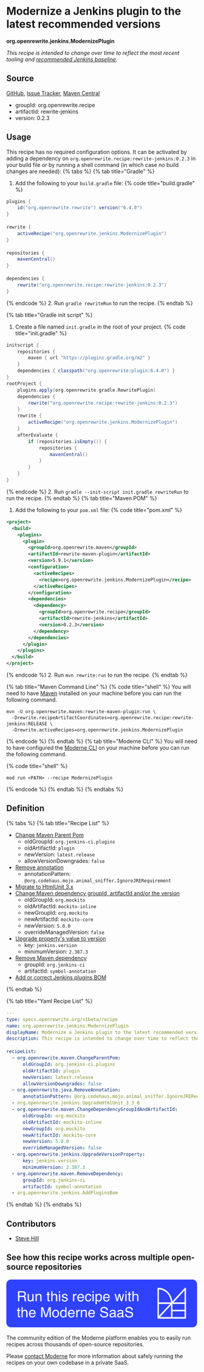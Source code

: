 # Modernize a Jenkins plugin to the latest recommended versions

**org.openrewrite.jenkins.ModernizePlugin**

_This recipe is intended to change over time to reflect the most recent tooling and [recommended Jenkins baseline](https://www.jenkins.io/doc/developer/plugin-development/choosing-jenkins-baseline/)._

## Source

[GitHub](https://github.com/openrewrite/rewrite-jenkins/blob/main/src/main/resources/META-INF/rewrite/rewrite.yml), [Issue Tracker](https://github.com/openrewrite/rewrite-jenkins/issues), [Maven Central](https://central.sonatype.com/artifact/org.openrewrite.recipe/rewrite-jenkins/0.2.3/jar)

* groupId: org.openrewrite.recipe
* artifactId: rewrite-jenkins
* version: 0.2.3


## Usage

This recipe has no required configuration options. It can be activated by adding a dependency on `org.openrewrite.recipe:rewrite-jenkins:0.2.3` in your build file or by running a shell command (in which case no build changes are needed): 
{% tabs %}
{% tab title="Gradle" %}
1. Add the following to your `build.gradle` file:
{% code title="build.gradle" %}
```groovy
plugins {
    id("org.openrewrite.rewrite") version("6.4.0")
}

rewrite {
    activeRecipe("org.openrewrite.jenkins.ModernizePlugin")
}

repositories {
    mavenCentral()
}

dependencies {
    rewrite("org.openrewrite.recipe:rewrite-jenkins:0.2.3")
}
```
{% endcode %}
2. Run `gradle rewriteRun` to run the recipe.
{% endtab %}

{% tab title="Gradle init script" %}
1. Create a file named `init.gradle` in the root of your project.
{% code title="init.gradle" %}
```groovy
initscript {
    repositories {
        maven { url "https://plugins.gradle.org/m2" }
    }
    dependencies { classpath("org.openrewrite:plugin:6.4.0") }
}
rootProject {
    plugins.apply(org.openrewrite.gradle.RewritePlugin)
    dependencies {
        rewrite("org.openrewrite.recipe:rewrite-jenkins:0.2.3")
    }
    rewrite {
        activeRecipe("org.openrewrite.jenkins.ModernizePlugin")
    }
    afterEvaluate {
        if (repositories.isEmpty()) {
            repositories {
                mavenCentral()
            }
        }
    }
}
```
{% endcode %}
2. Run `gradle --init-script init.gradle rewriteRun` to run the recipe.
{% endtab %}
{% tab title="Maven POM" %}
1. Add the following to your `pom.xml` file:
{% code title="pom.xml" %}
```xml
<project>
  <build>
    <plugins>
      <plugin>
        <groupId>org.openrewrite.maven</groupId>
        <artifactId>rewrite-maven-plugin</artifactId>
        <version>5.9.1</version>
        <configuration>
          <activeRecipes>
            <recipe>org.openrewrite.jenkins.ModernizePlugin</recipe>
          </activeRecipes>
        </configuration>
        <dependencies>
          <dependency>
            <groupId>org.openrewrite.recipe</groupId>
            <artifactId>rewrite-jenkins</artifactId>
            <version>0.2.3</version>
          </dependency>
        </dependencies>
      </plugin>
    </plugins>
  </build>
</project>
```
{% endcode %}
2. Run `mvn rewrite:run` to run the recipe.
{% endtab %}

{% tab title="Maven Command Line" %}
{% code title="shell" %}
You will need to have [Maven](https://maven.apache.org/download.cgi) installed on your machine before you can run the following command.

```shell
mvn -U org.openrewrite.maven:rewrite-maven-plugin:run \
  -Drewrite.recipeArtifactCoordinates=org.openrewrite.recipe:rewrite-jenkins:RELEASE \
  -Drewrite.activeRecipes=org.openrewrite.jenkins.ModernizePlugin
```
{% endcode %}
{% endtab %}
{% tab title="Moderne CLI" %}
You will need to have configured the [Moderne CLI](https://docs.moderne.io/moderne-cli/cli-intro) on your machine before you can run the following command.

{% code title="shell" %}
```shell
mod run <PATH> --recipe ModernizePlugin
```
{% endcode %}
{% endtab %}
{% endtabs %}

## Definition

{% tabs %}
{% tab title="Recipe List" %}
* [Change Maven Parent Pom](../maven/changeparentpom.md)
  * oldGroupId: `org.jenkins-ci.plugins`
  * oldArtifactId: `plugin`
  * newVersion: `latest.release`
  * allowVersionDowngrades: `false`
* [Remove annotation](../java/removeannotation.md)
  * annotationPattern: `@org.codehaus.mojo.animal_sniffer.IgnoreJRERequirement`
* [Migrate to HtmlUnit 3.x](../jenkins/upgradehtmlunit_3_3_0.md)
* [Change Maven dependency groupId, artifactId and/or the version](../maven/changedependencygroupidandartifactid.md)
  * oldGroupId: `org.mockito`
  * oldArtifactId: `mockito-inline`
  * newGroupId: `org.mockito`
  * newArtifactId: `mockito-core`
  * newVersion: `5.0.0`
  * overrideManagedVersion: `false`
* [Upgrade property's value to version](../jenkins/upgradeversionproperty.md)
  * key: `jenkins.version`
  * minimumVersion: `2.387.3`
* [Remove Maven dependency](../maven/removedependency.md)
  * groupId: `org.jenkins-ci`
  * artifactId: `symbol-annotation`
* [Add or correct Jenkins plugins BOM](../jenkins/addpluginsbom.md)

{% endtab %}

{% tab title="Yaml Recipe List" %}
```yaml
---
type: specs.openrewrite.org/v1beta/recipe
name: org.openrewrite.jenkins.ModernizePlugin
displayName: Modernize a Jenkins plugin to the latest recommended versions
description: This recipe is intended to change over time to reflect the most recent tooling and [recommended Jenkins baseline](https://www.jenkins.io/doc/developer/plugin-development/choosing-jenkins-baseline/).

recipeList:
  - org.openrewrite.maven.ChangeParentPom:
      oldGroupId: org.jenkins-ci.plugins
      oldArtifactId: plugin
      newVersion: latest.release
      allowVersionDowngrades: false
  - org.openrewrite.java.RemoveAnnotation:
      annotationPattern: @org.codehaus.mojo.animal_sniffer.IgnoreJRERequirement
  - org.openrewrite.jenkins.UpgradeHtmlUnit_3_3_0
  - org.openrewrite.maven.ChangeDependencyGroupIdAndArtifactId:
      oldGroupId: org.mockito
      oldArtifactId: mockito-inline
      newGroupId: org.mockito
      newArtifactId: mockito-core
      newVersion: 5.0.0
      overrideManagedVersion: false
  - org.openrewrite.jenkins.UpgradeVersionProperty:
      key: jenkins.version
      minimumVersion: 2.387.3
  - org.openrewrite.maven.RemoveDependency:
      groupId: org.jenkins-ci
      artifactId: symbol-annotation
  - org.openrewrite.jenkins.AddPluginsBom

```
{% endtab %}
{% endtabs %}

## Contributors
* [Steve Hill](mailto:sghill.dev@gmail.com)


## See how this recipe works across multiple open-source repositories

[![Moderne Link Image](/.gitbook/assets/ModerneRecipeButton.png)](https://app.moderne.io/recipes/org.openrewrite.jenkins.ModernizePlugin)

The community edition of the Moderne platform enables you to easily run recipes across thousands of open-source repositories.

Please [contact Moderne](https://moderne.io/product) for more information about safely running the recipes on your own codebase in a private SaaS.
